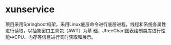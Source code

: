# xunservice
 项目采用Springboot框架，采用Linux底层命令进行底层进程，线程和系统各属性进行读取，以抽象窗口工具包（AWT）为基 础，JfreeChart图表绘制类库进行性能中CPU、内存等信息进行实时获取和展示。
